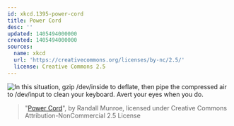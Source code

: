 ```yaml
---
id: xkcd.1395-power-cord
title: Power Cord
desc: ''
updated: 1405494000000
created: 1405494000000
sources:
  name: xkcd
  url: 'https://creativecommons.org/licenses/by-nc/2.5/'
  license: Creative Commons 2.5
---
```

![In this situation, gzip /dev/inside to deflate, then pipe the compressed air to /dev/input to clean your keyboard. Avert your eyes when you do.](https://imgs.xkcd.com/comics/power_cord.png)
> "[Power Cord](https://xkcd.com/1395/)", by Randall Munroe, licensed under Creative Commons Attribution-NonCommercial 2.5 License
